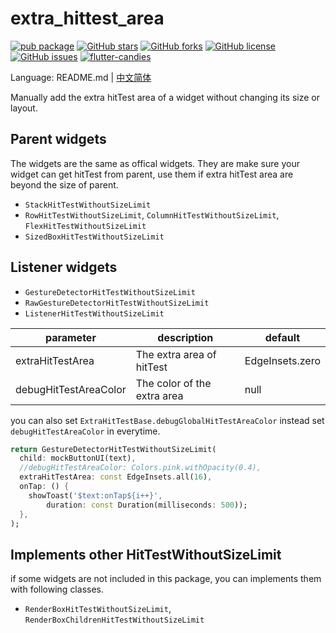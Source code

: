 # extra_hittest_area

[![pub package](https://img.shields.io/pub/v/extra_hittest_area.svg)](https://pub.dartlang.org/packages/extra_hittest_area) [![GitHub stars](https://img.shields.io/github/stars/fluttercandies/extra_hittest_area)](https://github.com/fluttercandies/extra_hittest_area/stargazers) [![GitHub forks](https://img.shields.io/github/forks/fluttercandies/extra_hittest_area)](https://github.com/fluttercandies/extra_hittest_area/network)  [![GitHub license](https://img.shields.io/github/license/fluttercandies/extra_hittest_area)](https://github.com/fluttercandies/extra_hittest_area/blob/master/LICENSE)  [![GitHub issues](https://img.shields.io/github/issues/fluttercandies/extra_hittest_area)](https://github.com/fluttercandies/extra_hittest_area/issues) <a target="_blank" href="https://jq.qq.com/?_wv=1027&k=5bcc0gy"><img border="0" src="https://pub.idqqimg.com/wpa/images/group.png" alt="flutter-candies" title="flutter-candies"></a>

Language: README.md | [中文简体](README-ZH.md)

Manually add the extra hitTest area of a widget without changing its size or layout.


## Parent widgets

The widgets are the same as offical widgets. They are make sure your widget can get hitTest from parent, use them if extra hitTest area are beyond the size of parent.

* `StackHitTestWithoutSizeLimit`
* `RowHitTestWithoutSizeLimit`, `ColumnHitTestWithoutSizeLimit`, `FlexHitTestWithoutSizeLimit`
* `SizedBoxHitTestWithoutSizeLimit`
## Listener widgets

* `GestureDetectorHitTestWithoutSizeLimit`
* `RawGestureDetectorHitTestWithoutSizeLimit`
* `ListenerHitTestWithoutSizeLimit`


| parameter        | description               | default         |
| ---------------- | ------------------------- | --------------- |
| extraHitTestArea | The extra area of hitTest | EdgeInsets.zero |
| debugHitTestAreaColor | The color of the extra area | null |

you can also set `ExtraHitTestBase.debugGlobalHitTestAreaColor` instead set `debugHitTestAreaColor` in everytime.


```dart
return GestureDetectorHitTestWithoutSizeLimit(
  child: mockButtonUI(text),
  //debugHitTestAreaColor: Colors.pink.withOpacity(0.4),
  extraHitTestArea: const EdgeInsets.all(16),
  onTap: () {
    showToast('$text:onTap${i++}',
        duration: const Duration(milliseconds: 500));
  },
);
```

## Implements other HitTestWithoutSizeLimit

if some widgets are not included in this package, you can implements them with following classes.

* `RenderBoxHitTestWithoutSizeLimit`, `RenderBoxChildrenHitTestWithoutSizeLimit`


